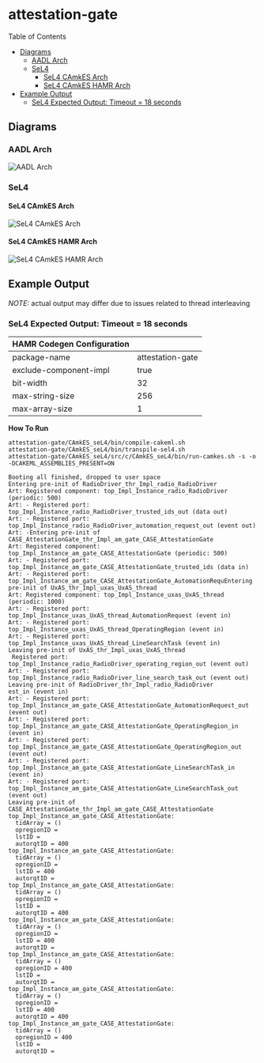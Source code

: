 # attestation-gate

 Table of Contents
  * [Diagrams](#diagrams)
    * [AADL Arch](#aadl-arch)
    * [SeL4](#sel4)
      * [SeL4 CAmkES Arch](#sel4-camkes-arch)
      * [SeL4 CAmkES HAMR Arch](#sel4-camkes-hamr-arch)
  * [Example Output](#example-output)
    * [SeL4 Expected Output: Timeout = 18 seconds](#sel4-expected-output-timeout--18-seconds)

## Diagrams
### AADL Arch
![AADL Arch](diagrams/aadl-arch.png)

### SeL4
#### SeL4 CAmkES Arch
![SeL4 CAmkES Arch](diagrams/CAmkES-arch-SeL4.svg)

#### SeL4 CAmkES HAMR Arch
![SeL4 CAmkES HAMR Arch](diagrams/CAmkES-HAMR-arch-SeL4.svg)

## Example Output
*NOTE:* actual output may differ due to issues related to thread interleaving
### SeL4 Expected Output: Timeout = 18 seconds

  |HAMR Codegen Configuration| |
  |--|--|
  | package-name | attestation-gate |
  | exclude-component-impl | true |
  | bit-width | 32 |
  | max-string-size | 256 |
  | max-array-size | 1 |


  **How To Run**
  ```
  attestation-gate/CAmkES_seL4/bin/compile-cakeml.sh
  attestation-gate/CAmkES_seL4/bin/transpile-sel4.sh
  attestation-gate/CAmkES_seL4/src/c/CAmkES_seL4/bin/run-camkes.sh -s -o -DCAKEML_ASSEMBLIES_PRESENT=ON
  ```

  ```
  Booting all finished, dropped to user space
  Entering pre-init of RadioDriver_thr_Impl_radio_RadioDriver
  Art: Registered component: top_Impl_Instance_radio_RadioDriver (periodic: 500)
  Art: - Registered port: top_Impl_Instance_radio_RadioDriver_trusted_ids_out (data out)
  Art: - Registered port: top_Impl_Instance_radio_RadioDriver_automation_request_out (event out)
  Art: -Entering pre-init of CASE_AttestationGate_thr_Impl_am_gate_CASE_AttestationGate
  Art: Registered component: top_Impl_Instance_am_gate_CASE_AttestationGate (periodic: 500)
  Art: - Registered port: top_Impl_Instance_am_gate_CASE_AttestationGate_trusted_ids (data in)
  Art: - Registered port: top_Impl_Instance_am_gate_CASE_AttestationGate_AutomationRequEntering pre-init of UxAS_thr_Impl_uxas_UxAS_thread
  Art: Registered component: top_Impl_Instance_uxas_UxAS_thread (periodic: 1000)
  Art: - Registered port: top_Impl_Instance_uxas_UxAS_thread_AutomationRequest (event in)
  Art: - Registered port: top_Impl_Instance_uxas_UxAS_thread_OperatingRegion (event in)
  Art: - Registered port: top_Impl_Instance_uxas_UxAS_thread_LineSearchTask (event in)
  Leaving pre-init of UxAS_thr_Impl_uxas_UxAS_thread
   Registered port: top_Impl_Instance_radio_RadioDriver_operating_region_out (event out)
  Art: - Registered port: top_Impl_Instance_radio_RadioDriver_line_search_task_out (event out)
  Leaving pre-init of RadioDriver_thr_Impl_radio_RadioDriver
  est_in (event in)
  Art: - Registered port: top_Impl_Instance_am_gate_CASE_AttestationGate_AutomationRequest_out (event out)
  Art: - Registered port: top_Impl_Instance_am_gate_CASE_AttestationGate_OperatingRegion_in (event in)
  Art: - Registered port: top_Impl_Instance_am_gate_CASE_AttestationGate_OperatingRegion_out (event out)
  Art: - Registered port: top_Impl_Instance_am_gate_CASE_AttestationGate_LineSearchTask_in (event in)
  Art: - Registered port: top_Impl_Instance_am_gate_CASE_AttestationGate_LineSearchTask_out (event out)
  Leaving pre-init of CASE_AttestationGate_thr_Impl_am_gate_CASE_AttestationGate
  top_Impl_Instance_am_gate_CASE_AttestationGate: 
  	tidArray = ()
  	opregionID = 
  	lstID = 
  	autorqtID = 400
  top_Impl_Instance_am_gate_CASE_AttestationGate: 
  	tidArray = ()
  	opregionID = 
  	lstID = 400
  	autorqtID = 
  top_Impl_Instance_am_gate_CASE_AttestationGate: 
  	tidArray = ()
  	opregionID = 
  	lstID = 
  	autorqtID = 400
  top_Impl_Instance_am_gate_CASE_AttestationGate: 
  	tidArray = ()
  	opregionID = 
  	lstID = 400
  	autorqtID = 
  top_Impl_Instance_am_gate_CASE_AttestationGate: 
  	tidArray = ()
  	opregionID = 400
  	lstID = 
  	autorqtID = 
  top_Impl_Instance_am_gate_CASE_AttestationGate: 
  	tidArray = ()
  	opregionID = 
  	lstID = 400
  	autorqtID = 400
  top_Impl_Instance_am_gate_CASE_AttestationGate: 
  	tidArray = ()
  	opregionID = 400
  	lstID = 
  	autorqtID = 

  ```